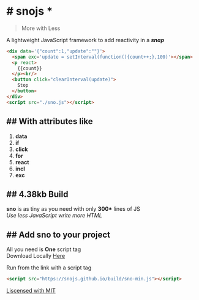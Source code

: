 # # snojs *

> More with Less

A lightweight JavaScript framework to add reactivity in a **_snap_**

```html
<div data='{"count":1,"update":""}'>
  <span exc='update = setInterval(function(){count++;},100)'></span>
  <p react>
    {{count}}
  </p><br/>
  <button click="clearInterval(update)">
    Stop
  </button>
</div>
<script src="./sno.js"></script>
```

## ## With attributes like

1. **data**
2. **if**
3. **click**
4. **for**
5. **react**
6. **incl**
7. **exc**

## ## 4.38kb Build

**sno** is as tiny as you need with only __300*__ lines of JS<br/>
_Use less JavaScript write more HTML_

## ## Add sno to your project

All you need is **One** script tag<br/>
Download Locally [Here](https://snojs.github.io/build/sno-min.js)

Run from the link with a script tag

```html
<script src="https://snojs.github.io/build/sno-min.js"></script>
```

<ins>Liscensed with MIT</ins>
